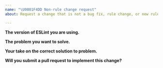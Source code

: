 ```yaml
---
name: "\U0001F4DD Non-rule change request"
about: Request a change that is not a bug fix, rule change, or new rule

---
```


<!--
    ESLint adheres to the [JS Foundation Code of Conduct](https://js.foundation/community/code-of-conduct).

    This template is for requesting a change that is not a bug fix, rule change, or new rule. If you are here for another reason, please see below:

    1. To report a bug: https://eslint.org/docs/developer-guide/contributing/reporting-bugs
    2. To request a rule change: https://eslint.org/docs/developer-guide/contributing/rule-changes
    3. To propose a new rule: https://eslint.org/docs/developer-guide/contributing/new-rules
    4. If you have any questions, please stop by our chatroom: https://gitter.im/eslint/eslint

    Note that leaving sections blank will make it difficult for us to troubleshoot and we may have to close the issue.
-->

**The version of ESLint you are using.**


**The problem you want to solve.**


**Your take on the correct solution to problem.**


**Will you submit a pull request to implement this change?**


